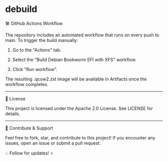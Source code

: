 # debuild

🛠️ GitHub Actions Workflow

The repository includes an automated workflow that runs on every push to main.
To trigger the build manually:

1. Go to the "Actions" tab.

2. Select the "Build Debian Bookworm EFI with XFS" workflow.

3. Click "Run workflow".

The resulting .qcow2.zst image will be available in Artifacts once the workflow completes.

---

📜 License

This project is licensed under the Apache 2.0 License. See LICENSE for details.

---

📣 Contribute & Support

Feel free to fork, star, and contribute to this project! If you encounter any issues, open an issue or submit a pull request.

💡 Follow for updates! ⭐
